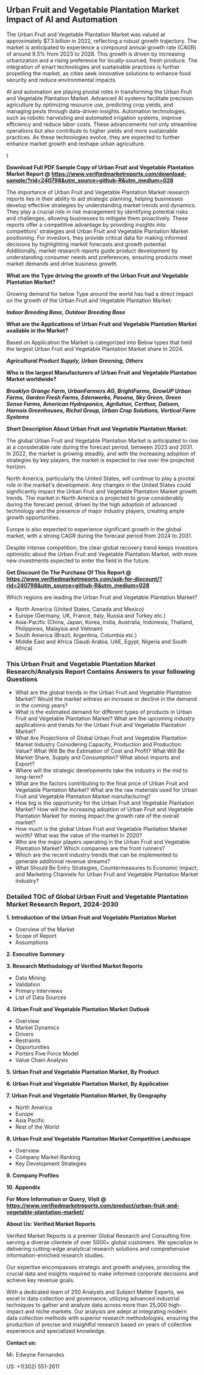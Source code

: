 <h2>Urban Fruit and Vegetable Plantation Market Impact of AI and Automation</h2><p>The Urban Fruit and Vegetable Plantation Market was valued at approximately $7.3 billion in 2022, reflecting a robust growth trajectory. The market is anticipated to experience a compound annual growth rate (CAGR) of around 9.5% from 2023 to 2028. This growth is driven by increasing urbanization and a rising preference for locally-sourced, fresh produce. The integration of smart technologies and sustainable practices is further propelling the market, as cities seek innovative solutions to enhance food security and reduce environmental impacts.</p><p>AI and automation are playing pivotal roles in transforming the Urban Fruit and Vegetable Plantation Market. Advanced AI systems facilitate precision agriculture by optimizing resource use, predicting crop yields, and managing pests through data-driven insights. Automation technologies, such as robotic harvesting and automated irrigation systems, improve efficiency and reduce labor costs. These advancements not only streamline operations but also contribute to higher yields and more sustainable practices. As these technologies evolve, they are expected to further enhance market growth and reshape urban agriculture.</p>t</p><p id="" class=""><strong>Download Full PDF Sample Copy of Urban Fruit and Vegetable Plantation Market Report @ <a href="https://www.verifiedmarketreports.com/download-sample/?rid=240798&utm_source=github-R&utm_medium=028" target="_blank">https://www.verifiedmarketreports.com/download-sample/?rid=240798&utm_source=github-R&utm_medium=028</a></strong></p><p>The importance of&nbsp;Urban Fruit and Vegetable Plantation Market research reports lies in their ability to aid strategic planning, helping businesses develop effective strategies by understanding market trends and dynamics. They play a crucial role in risk management by identifying potential risks and challenges, allowing businesses to mitigate them proactively. These reports offer a competitive advantage by providing insights into competitors' strategies and Urban Fruit and Vegetable Plantation Market positioning. For investors, they provide critical data for making informed decisions by highlighting market forecasts and growth potential. Additionally, market research reports guide product development by understanding consumer needs and preferences, ensuring products meet market demands and drive business growth.</p><p><strong>What are the&nbsp;Type driving the growth of the Urban Fruit and Vegetable Plantation Market?</strong></p><p id="" class="">Growing demand for below Type around the world has had a direct impact on the growth of the Urban Fruit and Vegetable Plantation Market:</p><em><strong>Indoor Breeding Base, Outdoor Breeding Base</strong></em></p><strong>What are the&nbsp;Applications&nbsp;of Urban Fruit and Vegetable Plantation Market available in the Market?</strong></p><p id="" class="">Based on Application the Market is categorized into Below types that held the largest Urban Fruit and Vegetable Plantation Market share In 2024.</p><em><strong>Agricultural Product Supply, Urban Greening, Others</strong></em></p><strong>Who is the largest Manufacturers of Urban Fruit and Vegetable Plantation Market worldwide?</strong></p><p><em><strong>Brooklyn Grange Farm, UrbanFarmers AG, BrightFarms, GrowUP Urban Farms, Garden Fresh Farms, Edenworks, Pasona, Sky Green, Green Sense Farms, American Hydroponics, Agrilution, Certhon, Dalsem, Harnois Greenhouses, Richel Group, Urban Crop Solutions, Vertical Farm Systems</strong></em></p><p id="" class=""><strong>Short Description About Urban Fruit and Vegetable Plantation Market:</strong></p><p>The global Urban Fruit and Vegetable Plantation Market is anticipated to rise at a considerable rate during the forecast period, between 2023 and 2031. In 2022, the market is growing steadily, and with the increasing adoption of strategies by key players, the market is expected to rise over the projected horizon.</p><p>North America, particularly the United States, will continue to play a pivotal role in the market's development. Any changes in the United States could significantly impact the Urban Fruit and Vegetable Plantation Market growth trends. The market in North America is projected to grow considerably during the forecast period, driven by the high adoption of advanced technology and the presence of major industry players, creating ample growth opportunities.</p><p>Europe is also expected to experience significant growth in the global market, with a strong CAGR during the forecast period from 2024 to 2031.</p><p>Despite intense competition, the clear global recovery trend keeps investors optimistic about the Urban Fruit and Vegetable Plantation Market, with more new investments expected to enter the field in the future.</p><p id="" class=""><strong>Get Discount On The Purchase Of This Report @ <a href="https://www.verifiedmarketreports.com/ask-for-discount/?rid=240798&utm_source=github-R&utm_medium=028" target="_blank">https://www.verifiedmarketreports.com/ask-for-discount/?rid=240798&utm_source=github-R&utm_medium=028</a></strong></p>Which regions are leading the Urban Fruit and Vegetable Plantation Market?</p><ul><li>North America (United States, Canada and Mexico)</li><li>Europe (Germany, UK, France, Italy, Russia and Turkey etc.)</li><li>Asia-Pacific (China, Japan, Korea, India, Australia, Indonesia, Thailand, Philippines, Malaysia and Vietnam)</li><li>South America (Brazil, Argentina, Columbia etc.)</li><li>Middle East and Africa (Saudi Arabia, UAE, Egypt, Nigeria and South Africa)</li></ul><h3 id="" class="">This Urban Fruit and Vegetable Plantation Market Research/Analysis Report Contains Answers to your following Questions</h3><ul><li>What are the global trends in the Urban Fruit and Vegetable Plantation Market? Would the market witness an increase or decline in the demand in the coming years?</li><li>What is the estimated demand for different types of products in Urban Fruit and Vegetable Plantation Market? What are the upcoming industry applications and trends for the Urban Fruit and Vegetable Plantation Market?</li><li>What Are Projections of Global Urban Fruit and Vegetable Plantation Market Industry Considering Capacity, Production and Production Value? What Will Be the Estimation of Cost and Profit? What Will Be Market Share, Supply and Consumption? What about imports and Export?</li><li>Where will the strategic developments take the industry in the mid to long-term?</li><li>What are the factors contributing to the final price of Urban Fruit and Vegetable Plantation Market? What are the raw materials used for Urban Fruit and Vegetable Plantation Market manufacturing?</li><li>How big is the opportunity for the Urban Fruit and Vegetable Plantation Market? How will the increasing adoption of Urban Fruit and Vegetable Plantation Market for mining impact the growth rate of the overall market?</li><li>How much is the global Urban Fruit and Vegetable Plantation Market worth? What was the value of the market In 2020?</li><li>Who are the major players operating in the Urban Fruit and Vegetable Plantation Market? Which companies are the front runners?</li><li>Which are the recent industry trends that can be implemented to generate additional revenue streams?</li><li>What Should Be Entry Strategies, Countermeasures to Economic Impact, and Marketing Channels for Urban Fruit and Vegetable Plantation Market Industry?</li></ul><h3 id="" class="">Detailed TOC of Global Urban Fruit and Vegetable Plantation Market Research Report, 2024-2030</h3><p id="" class=""><strong>1. Introduction of the Urban Fruit and Vegetable Plantation Market</strong></p><ul><li>Overview of the Market</li><li>Scope of Report</li><li>Assumptions</li></ul><p id="" class=""><strong>2. Executive Summary</strong></p><p id="" class=""><strong>3. Research Methodology of Verified Market Reports</strong></p><ul><li>Data Mining</li><li>Validation</li><li>Primary Interviews</li><li>List of Data Sources</li></ul><p id="" class=""><strong>4. Urban Fruit and Vegetable Plantation Market Outlook</strong></p><ul><li>Overview</li><li>Market Dynamics</li><li>Drivers</li><li>Restraints</li><li>Opportunities</li><li>Porters Five Force Model</li><li>Value Chain Analysis</li></ul><p id="" class=""><strong>5. Urban Fruit and Vegetable Plantation Market, By Product</strong></p><p id="" class=""><strong>6. Urban Fruit and Vegetable Plantation Market, By Application</strong></p><p id="" class=""><strong>7. Urban Fruit and Vegetable Plantation Market, By Geography</strong></p><ul><li>North America</li><li>Europe</li><li>Asia Pacific</li><li>Rest of the World</li></ul><p id="" class=""><strong>8. Urban Fruit and Vegetable Plantation Market Competitive Landscape</strong></p><ul><li>Overview</li><li>Company Market Ranking</li><li>Key Development Strategies</li></ul><p id="" class=""><strong>9. Company Profiles</strong></p><p id="" class=""><strong>10. Appendix</strong></p><p id="" class=""><strong>For More Information or Query, Visit @ <a href="https://www.verifiedmarketreports.com/product/urban-fruit-and-vegetable-plantation-market/" target="_blank">https://www.verifiedmarketreports.com/product/urban-fruit-and-vegetable-plantation-market/</a></strong></p><p id="" class=""><strong>About Us: Verified Market Reports</strong></p><p id="" class="">Verified Market Reports is a premier Global Research and Consulting firm serving a diverse clientele of over 5000+ global customers. We specialize in delivering cutting-edge analytical research solutions and comprehensive information-enriched research studies.</p><p id="" class="">Our expertise encompasses strategic and growth analyses, providing the crucial data and insights required to make informed corporate decisions and achieve key revenue goals.</p><p id="" class="">With a dedicated team of 250 Analysts and Subject Matter Experts, we excel in data collection and governance, utilizing advanced industrial techniques to gather and analyze data across more than 25,000 high-impact and niche markets. Our analysts are adept at integrating modern data collection methods with superior research methodologies, ensuring the production of precise and insightful research based on years of collective experience and specialized knowledge.</p><p id="" class=""><strong>Contact us:</strong></p><p id="" class="">Mr. Edwyne Fernandes</p><p id="" class="">US: +1(302) 551-2611</p>